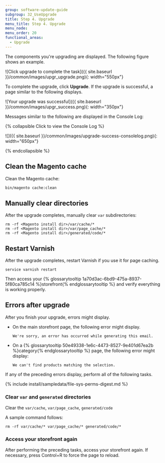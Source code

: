 ```yaml
---
group: software-update-guide
subgroup: 32_UseUpgrade
title: Step 4. Upgrade
menu_title: Step 4. Upgrade
menu_node:
menu_order: 20
functional_areas:
  - Upgrade
---
```


The components you're upgrading are displayed. The following figure shows an example.

![Click upgrade to complete the task]({{ site.baseurl }}/common/images/upgr_upgrade.png){: width="550px"}


To complete the upgrade, click **Upgrade**. If the upgrade is successful, a page similar to the following displays.

![Your upgrade was successful]({{ site.baseurl }}/common/images/upgr_success.png){: width="350px"}

Messages similar to the following are displayed in the Console Log:

{% collapsible Click to view the Console Log %}

![]({{ site.baseurl }}/common/images/upgrade-success-consolelog.png){: width="650px"}

{% endcollapsible %}

## Clean the Magento cache

Clean the Magento cache:

```bash
bin/magento cache:clean
```

## Manually clear directories

After the upgrade completes, manually clear `var` subdirectories:

	rm -rf <Magento install dir>/var/cache/*
	rm -rf <Magento install dir>/var/page_cache/*
	rm -rf <Magento install dir>/generated/code/*

## Restart Varnish

After the upgrade completes, restart Varnish if you use it for page caching.

	service varnish restart

Then access your {% glossarytooltip 1a70d3ac-6bd9-475a-8937-5f80ca785c14 %}storefront{% endglossarytooltip %} and verify everything is working properly.

## Errors after upgrade

After you finish your upgrade, errors might display.

*	On the main storefront page, the following error might display.

		We're sorry, an error has occurred while generating this email.
*	On a {% glossarytooltip 50e49338-1e6c-4473-8527-9e401d67ea2b %}category{% endglossarytooltip %} page, the following error might display:

		We can't find products matching the selection.

If any of the preceding errors display, perform all of the following tasks.

{% include install/sampledata/file-sys-perms-digest.md %}

### Clear `var` and `generated` directories

Clear the `var/cache`, 	`var/page_cache`, `generated/code`

A sample command follows:

	rm -rf var/cache/* var/page_cache/* generated/code/*

### Access your storefront again

After performing the preceding tasks, access your storefront again. If necessary, press Control+R to force the page to reload.

